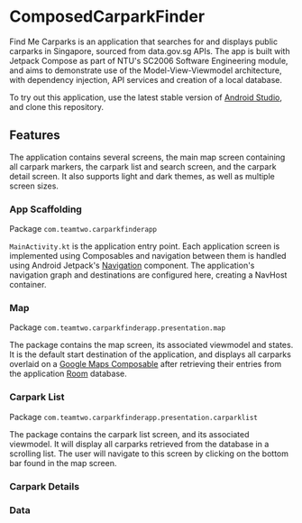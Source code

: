 # ComposedCarparkFinder
Find Me Carparks is an application that searches for and displays public carparks in Singapore, sourced from data.gov.sg APIs. The app is built with Jetpack Compose as part of NTU's SC2006 Software Engineering module, and aims to demonstrate use of the Model-View-Viewmodel architecture, with dependency injection, API services and creation of a local database. 

To try out this application, use the latest stable version of [Android Studio](https://developer.android.com/studio), and clone this repository. 

## Features

The application contains several screens, the main map screen containing all carpark markers, the carpark list and search screen, and the carpark detail screen. It also supports light and dark themes, as well as multiple screen sizes.

### App Scaffolding

Package `com.teamtwo.carparkfinderapp` 

`MainActivity.kt` is the application entry point. Each application screen is implemented using Composables and navigation between them is handled using Android Jetpack's [Navigation](https://developer.android.com/guide/navigation) component. The application's navigation graph and destinations are configured here, creating a NavHost container.

### Map

Package `com.teamtwo.carparkfinderapp.presentation.map`

The package contains the map screen, its associated viewmodel and states. It is the default start destination of the application, and displays all carparks overlaid on a [Google Maps Composable](https://developers.google.com/maps/documentation/android-sdk/maps-compose) after retrieving their entries from the application [Room](https://developer.android.com/training/data-storage/room) database.

### Carpark List

Package `com.teamtwo.carparkfinderapp.presentation.carparklist`

The package contains the carpark list screen, and its associated viewmodel. It will display all carparks retrieved from the database in a scrolling list. The user will navigate to this screen by clicking on the bottom bar found in the map screen.


### Carpark Details

###   Data
